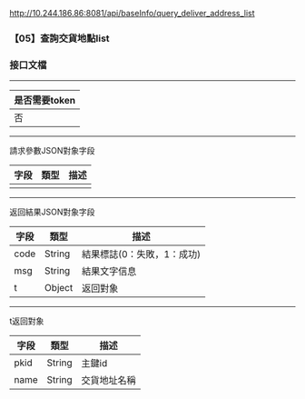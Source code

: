 http://10.244.186.86:8081/api/baseInfo/query_deliver_address_list

### 【05】查詢交貨地點list

### 接口文檔

***

| 是否需要token |
| ------------- |
| 否            |

***

請求參數JSON對象字段

| 字段 | 類型 | 描述 |
| ---- | ---- | ---- |
|      |      |      |

***

返回結果JSON對象字段

| 字段 | 類型   | 描述                       |
| ---- | ------ | -------------------------- |
| code | String | 結果標誌(0：失敗，1：成功) |
| msg  | String | 結果文字信息               |
| t    | Object | 返回對象                   |

***

t返回對象

| 字段 | 類型   | 描述         |
| ---- | ------ | ------------ |
| pkid | String | 主鍵id       |
| name | String | 交貨地址名稱 |



